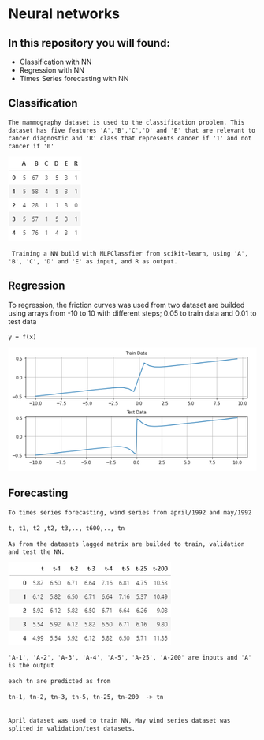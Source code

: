 # Neural networks

## In this repository you will found:
- Classification with NN
- Regression with NN
- Times Series forecasting with NN
## Classification
    The mammography dataset is used to the classification problem. This dataset has five features 'A','B','C','D' and 'E' that are relevant to cancer diagnostic and 'R' class that represents cancer if '1' and not cancer if '0'

<img src=".figures/dataset.PNG"
     alt="Markdown Monster icon"
     style="float: center; margin-right: 10px;"
     />

     Training a NN build with MLPClassfier from scikit-learn, using 'A',  'B', 'C', 'D' and 'E' as input, and R as output.

## Regression
   To regression, the friction curves was used from two dataset are builded using arrays from -10 to 10 with different steps; 0.05 to train data and 0.01 to test data

    y = f(x)


<img src=".figures/friction.PNG"
     alt="Markdown Monster icon"
     style="float: center; margin-right: 10px;"
     />

## Forecasting
    To times series forecasting, wind series from april/1992 and may/1992

    t, t1, t2 ,t2, t3,.., t600,.., tn

    As from the datasets lagged matrix are builded to train, validation and test the NN.
    
<img src=".figures/wind.PNG"
     alt="Markdown Monster icon"
     style="float: center; margin-right: 10px;"
     />

    'A-1', 'A-2', 'A-3', 'A-4', 'A-5', 'A-25', 'A-200' are inputs and 'A' is the output

    each tn are predicted as from

    tn-1, tn-2, tn-3, tn-5, tn-25, tn-200  -> tn


    April dataset was used to train NN, May wind series dataset was splited in validation/test datasets.

